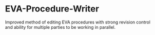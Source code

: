 EVA-Procedure-Writer
====================

Improved method of editing EVA procedures with strong revision control and ability for multiple parties to be working in parallel.